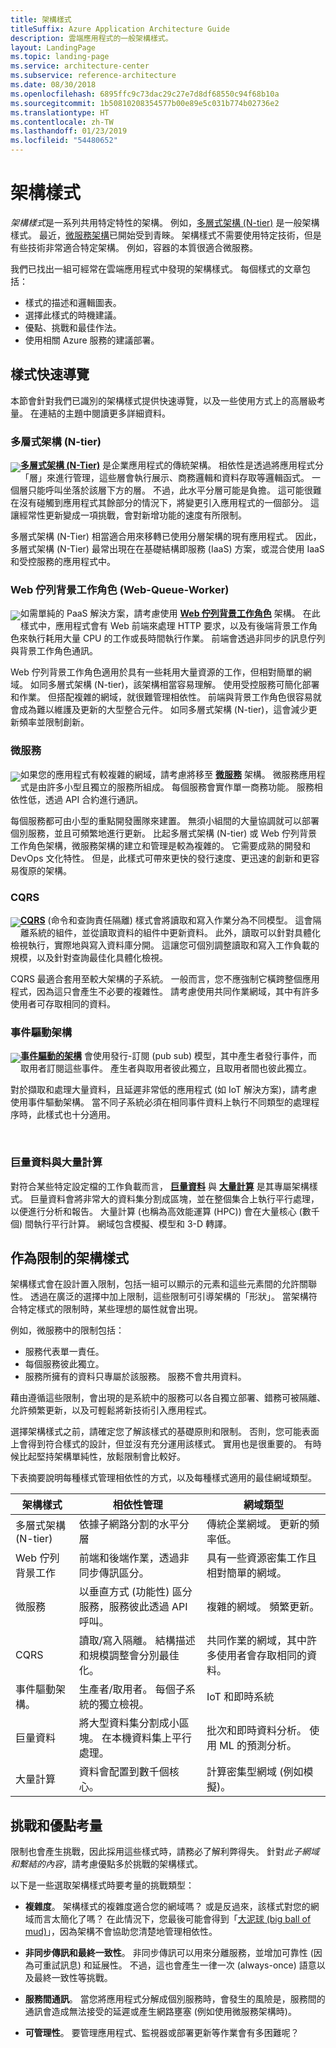 ```yaml
---
title: 架構樣式
titleSuffix: Azure Application Architecture Guide
description: 雲端應用程式的一般架構樣式。
layout: LandingPage
ms.topic: landing-page
ms.service: architecture-center
ms.subservice: reference-architecture
ms.date: 08/30/2018
ms.openlocfilehash: 6895ffc9c73dac29c27e7d8df68550c94f68b10a
ms.sourcegitcommit: 1b50810208354577b00e89e5c031b774b02736e2
ms.translationtype: HT
ms.contentlocale: zh-TW
ms.lasthandoff: 01/23/2019
ms.locfileid: "54480652"
---
```

# <a name="architecture-styles"></a>架構樣式

*架構樣式*是一系列共用特定特性的架構。 例如，[多層式架構 (N-tier)][n-tier] 是一般架構樣式。 最近，[微服務架構][microservices]已開始受到青睞。 架構樣式不需要使用特定技術，但是有些技術非常適合特定架構。 例如，容器的本質很適合微服務。

我們已找出一組可經常在雲端應用程式中發現的架構樣式。 每個樣式的文章包括：

- 樣式的描述和邏輯圖表。
- 選擇此樣式的時機建議。
- 優點、挑戰和最佳作法。
- 使用相關 Azure 服務的建議部署。

## <a name="a-quick-tour-of-the-styles"></a>樣式快速導覽

本節會針對我們已識別的架構樣式提供快速導覽，以及一些使用方式上的高層級考量。 在連結的主題中閱讀更多詳細資料。

### <a name="n-tier"></a>多層式架構 (N-tier)

<!-- markdownlint-disable MD033 -->

<img src="./images/n-tier-sketch.svg" style="float:left; margin-top:6px;"/>

<!-- markdownlint-enable MD033 -->

**[多層式架構 (N-Tier)][n-tier]** 是企業應用程式的傳統架構。 相依性是透過將應用程式分「層」來進行管理，這些層會執行展示、商務邏輯和資料存取等邏輯函式。 一個層只能呼叫坐落於該層下方的層。 不過，此水平分層可能是負擔。 這可能很難在沒有碰觸到應用程式其餘部分的情況下，將變更引入應用程式的一個部分。 這讓經常性更新變成一項挑戰，會對新增功能的速度有所限制。

多層式架構 (N-Tier) 相當適合用來移轉已使用分層架構的現有應用程式。 因此，多層式架構 (N-Tier) 最常出現在在基礎結構即服務 (IaaS) 方案，或混合使用 IaaS 和受控服務的應用程式中。

### <a name="web-queue-worker"></a>Web 佇列背景工作角色 (Web-Queue-Worker)

<!-- markdownlint-disable MD033 -->

<img src="./images/web-queue-worker-sketch.svg" style="float:left; margin-top:6px;"/>

<!-- markdownlint-enable MD033 -->

如需單純的 PaaS 解決方案，請考慮使用 **[Web 佇列背景工作角色](./web-queue-worker.md)** 架構。 在此樣式中，應用程式會有 Web 前端來處理 HTTP 要求，以及有後端背景工作角色來執行耗用大量 CPU 的工作或長時間執行作業。 前端會透過非同步的訊息佇列與背景工作角色通訊。

Web 佇列背景工作角色適用於具有一些耗用大量資源的工作，但相對簡單的網域。 如同多層式架構 (N-tier)，該架構相當容易理解。 使用受控服務可簡化部署和作業。 但搭配複雜的網域，就很難管理相依性。 前端與背景工作角色很容易就會成為難以維護及更新的大型整合元件。 如同多層式架構 (N-tier)，這會減少更新頻率並限制創新。

### <a name="microservices"></a>微服務

<!-- markdownlint-disable MD033 -->

<img src="./images/microservices-sketch.svg" style="float:left; margin-top:6px;"/>

<!-- markdownlint-enable MD033 -->

如果您的應用程式有較複雜的網域，請考慮將移至 **[微服務][microservices]** 架構。 微服務應用程式是由許多小型且獨立的服務所組成。 每個服務會實作單一商務功能。 服務相依性低，透過 API 合約進行通訊。

每個服務都可由小型的重點開發團隊來建置。 無須小組間的大量協調就可以部署個別服務，並且可頻繁地進行更新。 比起多層式架構 (N-tier) 或 Web 佇列背景工作角色架構，微服務架構的建立和管理是較為複雜的。 它需要成熟的開發和 DevOps 文化特性。 但是，此樣式可帶來更快的發行速度、更迅速的創新和更容易復原的架構。

### <a name="cqrs"></a>CQRS

<!-- markdownlint-disable MD033 -->

<img src="./images/cqrs-sketch.svg" style="float:left; margin-top:6px;"/>

<!-- markdownlint-enable MD033 -->

**[CQRS](./cqrs.md)** (命令和查詢責任隔離) 樣式會將讀取和寫入作業分為不同模型。 這會隔離系統的組件，並從讀取資料的組件中更新資料。 此外，讀取可以針對具體化檢視執行，實際地與寫入資料庫分開。 這讓您可個別調整讀取和寫入工作負載的規模，以及針對查詢最佳化具體化檢視。

CQRS 最適合套用至較大架構的子系統。 一般而言，您不應強制它橫跨整個應用程式，因為這只會產生不必要的複雜性。 請考慮使用共同作業網域，其中有許多使用者可存取相同的資料。

### <a name="event-driven-architecture"></a>事件驅動架構

<!-- markdownlint-disable MD033 -->

<img src="./images/event-driven-sketch.svg" style="float:left; margin-top:6px;"/>

**[事件驅動的架構](./event-driven.md)** 會使用發行-訂閱 (pub sub) 模型，其中產生者發行事件，而取用者訂閱這些事件。 產生者與取用者彼此獨立，且取用者間也彼此獨立。

對於擷取和處理大量資料，且延遲非常低的應用程式 (如 IoT 解決方案)，請考慮使用事件驅動架構。 當不同子系統必須在相同事件資料上執行不同類型的處理程序時，此樣式也十分適用。

<br />

<!-- markdownlint-enable MD033 -->

### <a name="big-data-big-compute"></a>巨量資料與大量計算

對符合某些特定設定檔的工作負載而言， **[巨量資料](./big-data.md)** 與 **[大量計算](./big-compute.md)** 是其專屬架構樣式。 巨量資料會將非常大的資料集分割成區塊，並在整個集合上執行平行處理，以便進行分析和報告。 大量計算 (也稱為高效能運算 (HPC)) 會在大量核心 (數千個) 間執行平行計算。 網域包含模擬、模型和 3-D 轉譯。

## <a name="architecture-styles-as-constraints"></a>作為限制的架構樣式

架構樣式會在設計置入限制，包括一組可以顯示的元素和這些元素間的允許關聯性。 透過在廣泛的選擇中加上限制，這些限制可引導架構的「形狀」。 當架構符合特定樣式的限制時，某些理想的屬性就會出現。

例如，微服務中的限制包括：

- 服務代表單一責任。
- 每個服務彼此獨立。
- 服務所擁有的資料只專屬於該服務。 服務不會共用資料。

藉由遵循這些限制，會出現的是系統中的服務可以各自獨立部署、錯務可被隔離、允許頻繁更新，以及可輕鬆將新技術引入應用程式。

選擇架構樣式之前，請確定您了解該樣式的基礎原則和限制。 否則，您可能表面上會得到符合樣式的設計，但並沒有充分運用該樣式。 實用也是很重要的。 有時候比起堅持架構單純性，放鬆限制會比較好。

下表摘要說明每種樣式管理相依性的方式，以及每種樣式適用的最佳網域類型。

| 架構樣式 | 相依性管理 | 網域類型 |
|--------------------|------------------------|-------------|
| 多層式架構 (N-tier) | 依據子網路分割的水平分層 | 傳統企業網域。 更新的頻率低。 |
| Web 佇列背景工作 | 前端和後端作業，透過非同步傳訊區分。 | 具有一些資源密集工作且相對簡單的網域。 |
| 微服務 | 以垂直方式 (功能性) 區分服務，服務彼此透過 API 呼叫。 | 複雜的網域。 頻繁更新。 |
| CQRS | 讀取/寫入隔離。 結構描述和規模調整會分別最佳化。 | 共同作業的網域，其中許多使用者會存取相同的資料。 |
| 事件驅動架構。 | 生產者/取用者。 每個子系統的獨立檢視。 | IoT 和即時系統 |
| 巨量資料 | 將大型資料集分割成小區塊。 在本機資料集上平行處理。 | 批次和即時資料分析。 使用 ML 的預測分析。 |
| 大量計算| 資料會配置到數千個核心。 | 計算密集型網域 (例如模擬)。 |

## <a name="consider-challenges-and-benefits"></a>挑戰和優點考量

限制也會產生挑戰，因此採用這些樣式時，請務必了解利弊得失。 針對*此子網域和繫結的內容*，請考慮優點多於挑戰的架構樣式。

以下是一些選取架構樣式時要考量的挑戰類型：

- **複雜度**。 架構樣式的複雜度適合您的網域嗎？ 或是反過來，該樣式對您的網域而言太簡化了嗎？ 在此情況下，您最後可能會得到「[大泥球 (big ball of mud)][ball-of-mud]」，因為架構不會協助您清楚地管理相依性。

- **非同步傳訊和最終一致性**。 非同步傳訊可以用來分離服務，並增加可靠性 (因為可重試訊息) 和延展性。 不過，這也會產生一律一次 (always-once) 語意以及最終一致性等挑戰。

- **服務間通訊**。 當您將應用程式分解成個別服務時，會發生的風險是，服務間的通訊會造成無法接受的延遲或產生網路壅塞 (例如使用微服務架構時)。

- **可管理性**。 要管理應用程式、監視器或部署更新等作業會有多困難呢？

[ball-of-mud]: https://en.wikipedia.org/wiki/Big_ball_of_mud
[microservices]: ./microservices.md
[n-tier]: ./n-tier.md
